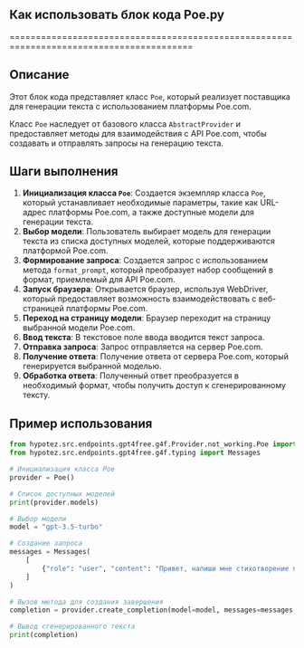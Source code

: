 ## Как использовать блок кода Poe.py
=========================================================================================

Описание
-------------------------
Этот блок кода представляет класс `Poe`, который реализует поставщика для генерации текста с использованием платформы Poe.com. 

Класс `Poe` наследует от базового класса `AbstractProvider` и предоставляет методы для взаимодействия с API Poe.com, чтобы создавать и отправлять запросы на генерацию текста.

Шаги выполнения
-------------------------
1. **Инициализация класса `Poe`**: Создается экземпляр класса `Poe`, который устанавливает необходимые параметры, такие как URL-адрес платформы Poe.com, а также доступные модели для генерации текста.
2. **Выбор модели**: Пользователь выбирает модель для генерации текста из списка доступных моделей, которые поддерживаются платформой Poe.com.
3. **Формирование запроса**: Создается запрос с использованием метода `format_prompt`, который преобразует набор сообщений в формат, приемлемый для API Poe.com.
4. **Запуск браузера**: Открывается браузер, используя WebDriver, который предоставляет возможность взаимодействовать с веб-страницей платформы Poe.com.
5. **Переход на страницу модели**: Браузер переходит на страницу выбранной модели Poe.com.
6. **Ввод текста**: В текстовое поле ввода вводится текст запроса.
7. **Отправка запроса**: Запрос отправляется на сервер Poe.com.
8. **Получение ответа**: Получение ответа от сервера Poe.com, который генерируется выбранной моделью.
9. **Обработка ответа**: Полученный ответ преобразуется в необходимый формат, чтобы получить доступ к сгенерированному тексту.

Пример использования
-------------------------

```python
from hypotez.src.endpoints.gpt4free.g4f.Provider.not_working.Poe import Poe
from hypotez.src.endpoints.gpt4free.g4f.typing import Messages

# Инициализация класса Poe
provider = Poe()

# Список доступных моделей
print(provider.models)

# Выбор модели
model = "gpt-3.5-turbo"

# Создание запроса
messages = Messages(
    [
        {"role": "user", "content": "Привет, напиши мне стихотворение про любовь."},
    ]
)

# Вызов метода для создания завершения
completion = provider.create_completion(model=model, messages=messages, stream=False)

# Вывод сгенерированного текста
print(completion)
```